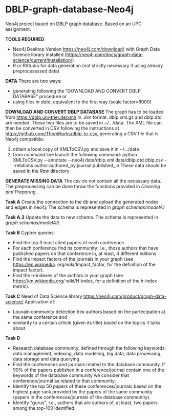 # DBLP-graph-database-Neo4j
Neo4j project based on DBLP graph database.
Based on an UPC assignment.  

**TOOLS REQUIRED**

- Neo4j Desktop Version https://neo4j.com/download/ with Graph Data Science library installed (https://neo4j.com/docs/graph-data-science/current/installation/)
- R or RStudio for data generation (not strictly necessary if using already preprocesessed data)

**DATA**
There are two ways: 
- generating following the "DOWNLOAD AND CONVERT DBLP DATABASE" procedure or
- using files in _data_, equivalent to the first way (scale factor=6000)

**DOWNLOAD AND CONVERT DBLP DATABASE**
The graph has to be loaded from https://dblp.uni-trier.de/xml/ in .xlm format. dblp.xml.gz and dblp.dtd are needed. These two files are to be saved in ~/.../data.
The XML file can then be converted in CSV following the instructions at https://github.com/ThomHurks/dblp-to-csv, generating a CSV file that is Neo4j compatible:
  1) obtain a local copy of XMLToCSV.py and save it in ~/.../data
  2) from command line launch the following command: 
          python XMLToCSV.py --annotate --neo4j data/dblp.xml data/dblp.dtd dblp.csv --relations author:authored_by journal:published_in
These data should be saved in the _Raw_ directory

**GENERATE MISSING DATA**
The csv do not contain all the necessary data. The preprocessing can be done throw the functions provided in _Cleaning and Preparing_.

**Task A**
Create the connection to the db and upload the generated nodes and edges in neo4j. The schema is represented in _graph schemas/modelA1_

**Task A.3** 
Update the data to new schema. The schema is represented in _graph schemas/modelA3_.

**Task B**
Cypher queries:
- Find the top 3 most cited papers of each conference.
- For each conference find its community: i.e., those authors that have published papers on that conference in, at least, 4 different editions.
- Find the impact factors of the journals in your graph (see https://en.wikipedia. org/wiki/Impact_factor, for the definition of the impact factor).
- Find the h-indexes of the authors in your graph (see https://en.wikipedia.org/ wiki/H-index, for a definition of the h-index metric).

**Task C**
Need of Data Science library https://neo4j.com/product/graph-data-science/
Application of:
  - Louvain community detection btw authors based on the partecipation at the same conference and 
  - similarity to a certain article (given its title) based on the topics it talks about

**Task D**

- Research database community, defined through the following keywords: data management, indexing, data modeling, big data, data processing, data storage and data querying
- Find the conferences and journals related to the database community. If 90% of the papers published in a conference/journal contain one of the keywords of the database community we consider that conference/journal as related to that community.
- Identify the top 50 papers of these conferences/journals based on the highest page rank provided by the papers of the same community (papers in the conferences/journals of the database community). 
- Identify "gurus", i.e., authors that are authors of, at least, two papers among the top-100 identified.

